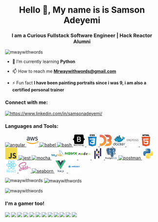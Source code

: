 <h1 align="center">Hello 👋, My name is is Samson Adeyemi</h1>
<h3 align="center">I am a Curious Fullstack Software Engineer | Hack Reactor Alumni</h3>

<p align="left"> <img src="https://komarev.com/ghpvc/?username=mwaywithwords&label=Profile%20views&color=0e75b6&style=flat" alt="mwaywithwords" /> </p>

- 🌱 I’m currently learning **Python**

- 📫 How to reach me **Mrwaywithwords@gmail.com**

- ⚡ Fun fact **I have been painting portraits since i was 9, i am also a certified personal trainer**

<h3 align="left">Connect with me:</h3>
<p align="left">
<a href="https://linkedin.com/in/https://www.linkedin.com/in/samsonadeyemi/" target="blank"><img align="center" src="https://raw.githubusercontent.com/rahuldkjain/github-profile-readme-generator/master/src/images/icons/Social/linked-in-alt.svg" alt="https://www.linkedin.com/in/samsonadeyemi/" height="30" width="40" /></a>
</p>

<h3 align="left">Languages and Tools:</h3>
<p align="left"> <a href="https://angular.io" target="_blank" rel="noreferrer"> <img src="https://angular.io/assets/images/logos/angular/angular.svg" alt="angular" width="40" height="40"/> </a> <a href="https://aws.amazon.com" target="_blank" rel="noreferrer"> <img src="https://raw.githubusercontent.com/devicons/devicon/master/icons/amazonwebservices/amazonwebservices-original-wordmark.svg" alt="aws" width="40" height="40"/> </a> <a href="https://babeljs.io/" target="_blank" rel="noreferrer"> <img src="https://www.vectorlogo.zone/logos/babeljs/babeljs-icon.svg" alt="babel" width="40" height="40"/> </a> <a href="https://www.gnu.org/software/bash/" target="_blank" rel="noreferrer"> <img src="https://www.vectorlogo.zone/logos/gnu_bash/gnu_bash-icon.svg" alt="bash" width="40" height="40"/> </a> <a href="https://getbootstrap.com" target="_blank" rel="noreferrer"> <img src="https://raw.githubusercontent.com/devicons/devicon/master/icons/bootstrap/bootstrap-plain-wordmark.svg" alt="bootstrap" width="40" height="40"/> </a> <a href="https://www.w3schools.com/css/" target="_blank" rel="noreferrer"> <img src="https://raw.githubusercontent.com/devicons/devicon/master/icons/css3/css3-original-wordmark.svg" alt="css3" width="40" height="40"/> </a> <a href="https://d3js.org/" target="_blank" rel="noreferrer"> <img src="https://raw.githubusercontent.com/devicons/devicon/master/icons/d3js/d3js-original.svg" alt="d3js" width="40" height="40"/> </a> <a href="https://www.docker.com/" target="_blank" rel="noreferrer"> <img src="https://raw.githubusercontent.com/devicons/devicon/master/icons/docker/docker-original-wordmark.svg" alt="docker" width="40" height="40"/> </a> <a href="https://expressjs.com" target="_blank" rel="noreferrer"> <img src="https://raw.githubusercontent.com/devicons/devicon/master/icons/express/express-original-wordmark.svg" alt="express" width="40" height="40"/> </a> <a href="https://www.w3.org/html/" target="_blank" rel="noreferrer"> <img src="https://raw.githubusercontent.com/devicons/devicon/master/icons/html5/html5-original-wordmark.svg" alt="html5" width="40" height="40"/> </a> <a href="https://developer.mozilla.org/en-US/docs/Web/JavaScript" target="_blank" rel="noreferrer"> <img src="https://raw.githubusercontent.com/devicons/devicon/master/icons/javascript/javascript-original.svg" alt="javascript" width="40" height="40"/> </a> <a href="https://jestjs.io" target="_blank" rel="noreferrer"> <img src="https://www.vectorlogo.zone/logos/jestjsio/jestjsio-icon.svg" alt="jest" width="40" height="40"/> </a> <a href="https://mochajs.org" target="_blank" rel="noreferrer"> <img src="https://www.vectorlogo.zone/logos/mochajs/mochajs-icon.svg" alt="mocha" width="40" height="40"/> </a> <a href="https://www.mysql.com/" target="_blank" rel="noreferrer"> <img src="https://raw.githubusercontent.com/devicons/devicon/master/icons/mysql/mysql-original-wordmark.svg" alt="mysql" width="40" height="40"/> </a> <a href="https://www.nginx.com" target="_blank" rel="noreferrer"> <img src="https://raw.githubusercontent.com/devicons/devicon/master/icons/nginx/nginx-original.svg" alt="nginx" width="40" height="40"/> </a> <a href="https://nodejs.org" target="_blank" rel="noreferrer"> <img src="https://raw.githubusercontent.com/devicons/devicon/master/icons/nodejs/nodejs-original-wordmark.svg" alt="nodejs" width="40" height="40"/> </a> <a href="https://pandas.pydata.org/" target="_blank" rel="noreferrer"> <img src="https://raw.githubusercontent.com/devicons/devicon/2ae2a900d2f041da66e950e4d48052658d850630/icons/pandas/pandas-original.svg" alt="pandas" width="40" height="40"/> </a> <a href="https://www.postgresql.org" target="_blank" rel="noreferrer"> <img src="https://raw.githubusercontent.com/devicons/devicon/master/icons/postgresql/postgresql-original-wordmark.svg" alt="postgresql" width="40" height="40"/> </a> <a href="https://postman.com" target="_blank" rel="noreferrer"> <img src="https://www.vectorlogo.zone/logos/getpostman/getpostman-icon.svg" alt="postman" width="40" height="40"/> </a> <a href="https://www.python.org" target="_blank" rel="noreferrer"> <img src="https://raw.githubusercontent.com/devicons/devicon/master/icons/python/python-original.svg" alt="python" width="40" height="40"/> </a> <a href="https://reactjs.org/" target="_blank" rel="noreferrer"> <img src="https://raw.githubusercontent.com/devicons/devicon/master/icons/react/react-original-wordmark.svg" alt="react" width="40" height="40"/> </a> <a href="https://sass-lang.com" target="_blank" rel="noreferrer"> <img src="https://raw.githubusercontent.com/devicons/devicon/master/icons/sass/sass-original.svg" alt="sass" width="40" height="40"/> </a> <a href="https://seaborn.pydata.org/" target="_blank" rel="noreferrer"> <img src="https://seaborn.pydata.org/_images/logo-mark-lightbg.svg" alt="seaborn" width="40" height="40"/> </a> <a href="https://vuejs.org/" target="_blank" rel="noreferrer"> <img src="https://raw.githubusercontent.com/devicons/devicon/master/icons/vuejs/vuejs-original-wordmark.svg" alt="vuejs" width="40" height="40"/> </a> <a href="https://webpack.js.org" target="_blank" rel="noreferrer"> <img src="https://raw.githubusercontent.com/devicons/devicon/d00d0969292a6569d45b06d3f350f463a0107b0d/icons/webpack/webpack-original-wordmark.svg" alt="webpack" width="40" height="40"/> </a> </p>

<p><img align="left" src="https://github-readme-stats.vercel.app/api/top-langs?username=mwaywithwords&show_icons=true&locale=en&layout=compact" alt="mwaywithwords" /></p>

<p>&nbsp;<img align="center" src="https://github-readme-stats.vercel.app/api?username=mwaywithwords&show_icons=true&locale=en" alt="mwaywithwords" /></p>

<p><img align="center" src="https://github-readme-streak-stats.herokuapp.com/?user=mwaywithwords&" alt="mwaywithwords" /></p>

### I'm a gamer too!
<a href="" target="blank"><img align="center" src="https://user-images.githubusercontent.com/78009627/204655354-f87dbc3a-1b43-4ed7-930f-9b353e07821e.png" height="30" /></a>
<a href=" " target="blank"><img align="center" src="https://user-images.githubusercontent.com/78009627/204655643-129823c0-f4d9-4c57-92cd-1de94c1d1b73.png" height="40" /></a> 
<a href=" " target="blank"><img align="center" src="https://user-images.githubusercontent.com/78009627/204656382-8e0f590a-9100-4ad7-ad94-b0a88d267020.png" height="40" /></a> 
<a href=" " target="blank"><img align="center" src="https://github.com/mishmanners/MishManners/blob/master/Game%20Icons/LoL.png" height="40" /></a>
<a href=" " target="blank"><img align="center" src="https://github.com/mishmanners/MishManners/blob/master/Game%20Icons/Battlenet.png" height="40" /></a>
<a href=" " target="blank"><img align="center" src="https://user-images.githubusercontent.com/78009627/204652887-658eb57d-27cf-4f14-9ead-28e8adae9cd4.png" height="40" /></a> 
<a href=" " target="blank"><img align="center" src="https://upload.wikimedia.org/wikipedia/commons/thumb/4/4e/Playstation_logo_colour.svg/640px-Playstation_logo_colour.svg.png" height="40" /></a> 
<a href="" target="blank"><img align="center" src="https://github.com/mishmanners/MishManners/blob/master/Game%20Icons/PoGo.png" height="40" /></a> 
<a href="" target="blank"><img align="center" src="https://github.com/mishmanners/MishManners/blob/master/Game%20Icons/Shadowverse.png" height="40" /></a> 
<a href="" target="blank"><img align="center" src="https://user-images.githubusercontent.com/78009627/204655151-c0430a15-87aa-4f7b-92bf-3cdb20c8e793.png" height="40" /></a>
<a href="" target="blank"><img align="center" src="https://user-images.githubusercontent.com/78009627/204653581-16c14f8a-5143-4512-8cc0-f468c3a5ac48.png" height="40" /></a>
<a href="" target="blank"><img align="center" src="https://upload.wikimedia.org/wikipedia/commons/thumb/7/7e/Call_Of_Duty_MWII.jpg/640px-Call_Of_Duty_MWII.jpg" height="40" /></a>
